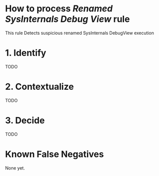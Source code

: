 # How to process *Renamed SysInternals Debug View* rule
This rule Detects suspicious renamed SysInternals DebugView execution

# 1. Identify
TODO

# 2. Contextualize
TODO

# 3. Decide
TODO

# Known False Negatives
None yet.
